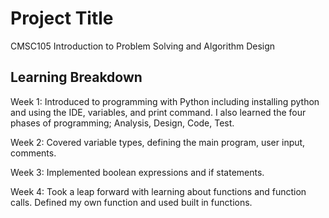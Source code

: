 
# Project Title

CMSC105 Introduction to Problem Solving and Algorithm Design


## Learning Breakdown
Week 1:
Introduced to programming with Python including installing python and using the IDE, variables, and print command. I also learned the four phases of programming; Analysis, Design, Code, Test.

Week 2:
Covered variable types, defining the main program, user input, comments.

Week 3:
Implemented boolean expressions and if statements.

Week 4:
Took a leap forward with learning about functions and function calls. Defined my own function and used built in functions.
